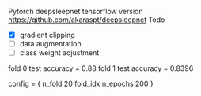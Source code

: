 Pytorch deepsleepnet 
tensorflow version https://github.com/akaraspt/deepsleepnet
Todo
- [x] gradient clipping
- [ ] data augmentation
- [ ] class weight adjustment

fold 0 test accuracy = 0.88
fold 1 test accuracy = 0.8396

config = {
    n_fold 20
    fold_idx 
    n_epochs 200
}
